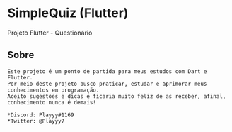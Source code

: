 # SimpleQuiz (Flutter)

Projeto Flutter - Questionário

## Sobre

    Este projeto é um ponto de partida para meus estudos com Dart e Flutter.
    Por meio deste projeto busco praticar, estudar e aprimorar meus conhecimentos em programação.
    Aceito sugestões e dicas e ficaria muito feliz de as receber, afinal, conhecimento nunca é demais!

    *Discord: Playyy#1169
    *Twitter: @Playyy7
    
